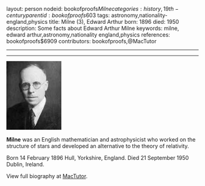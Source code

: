 layout: person
nodeid: bookofproofs$Milne
categories: history,19th-century
parentid: bookofproofs$603
tags: astronomy,nationality-england,physics
title: Milne (3), Edward Arthur
born: 1896
died: 1950
description: Some facts about Edward Arthur Milne
keywords: milne, edward arthur,astronomy,nationality england,physics
references: bookofproofs$6909
contributors: bookofproofs,@MacTutor

---


---

![Milne.jpg](https://github.com/bookofproofs/bookofproofs.github.io/blob/main/_sources/_assets/images/portraits/Milne.jpg?raw=true)

**Milne** was an English mathematician and astrophysicist who worked on the structure of stars and developed an alternative to the theory of relativity.

Born 14 February 1896 Hull, Yorkshire, England. Died 21 September 1950 Dublin, Ireland.


View full biography at [MacTutor](https://mathshistory.st-andrews.ac.uk/Biographies/Milne/).